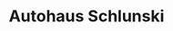 ---
title: "Autohaus Schlunski"
url: /schoental/autohaus-schlunski-rossacher-strasse/
shop: Autowerkstatt
---